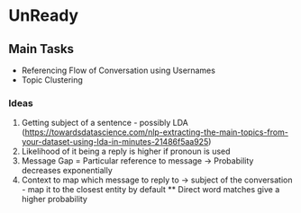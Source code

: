 # UnReady
## Main Tasks
* Referencing Flow of Conversation using Usernames
* Topic Clustering

### Ideas
1. Getting subject of a sentence - possibly LDA (https://towardsdatascience.com/nlp-extracting-the-main-topics-from-your-dataset-using-lda-in-minutes-21486f5aa925)
2. Likelihood of it being a reply is higher if pronoun is used
3. Message Gap = Particular reference to message -> Probability decreases exponentially
4. Context to map which message to reply to -> subject of the conversation - map it to the closest entity by default
** Direct word matches give a higher probability
